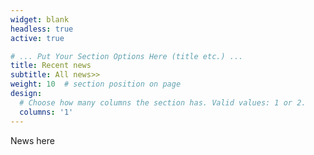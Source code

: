 ```yaml
---
widget: blank
headless: true
active: true

# ... Put Your Section Options Here (title etc.) ...
title: Recent news
subtitle: All news>>
weight: 10  # section position on page
design:
  # Choose how many columns the section has. Valid values: 1 or 2.
  columns: '1'
---
```


News here
